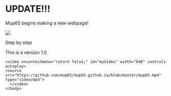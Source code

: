 <!DOCTYPE html>
<html>
	<head>
		<title>Result</title>
	</head>
	<body><h1> UPDATE!!! </h1>
	 	<p>Mup65 begins making a new webpage!</p>
	<img src="https://imgnews.pstatic.net/image/047/2020/04/21/0002267174_001_20200421102308571.jpg?type=w647" />	
		<p>Step by step</p>
		<p>This is a version 1.0</p>

	<video oncontextmenu="return false;" id="myVideo" width="640" controls autoplay>
	<source src="https://github.com/mup65/mup65.github.io/blob/master/mup65.mp4" type="video/mp4">
	  </video>	  
	</body>
</html>
